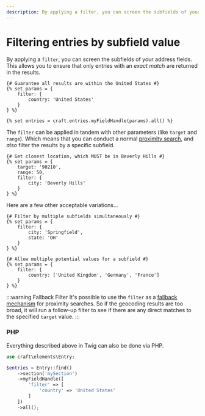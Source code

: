 ```yaml
---
description: By applying a filter, you can screen the subfields of your address fields. This ensures that only entries with an exact match are returned in the results.
---
```


# Filtering entries by subfield value

<update-message/>

By applying a `filter`, you can screen the subfields of your address fields. This allows you to ensure that only entries with an _exact match_ are returned in the results.

```twig
{# Guarantee all results are within the United States #}
{% set params = {
    filter: {
        country: 'United States'
    }
} %}

{% set entries = craft.entries.myFieldHandle(params).all() %}
```

The `filter` can be applied in tandem with other parameters (like `target` and `range`). Which means that you can conduct a normal [proximity search](/sorting-entries-by-closest-locations/), and _also_ filter the results by a specific subfield.

```twig
{# Get closest location, which MUST be in Beverly Hills #}
{% set params = {
    target: '90210',
    range: 50,
    filter: {
        city: 'Beverly Hills'
    }
} %}
```

Here are a few other acceptable variations...

```twig
{# Filter by multiple subfields simultaneously #}
{% set params = {
    filter: {
        city: 'Springfield',
        state: 'OH'
    }
} %}

{# Allow multiple potential values for a subfield #}
{% set params = {
    filter: {
        country: ['United Kingdom', 'Germany', 'France']
    }
} %}
```

:::warning Fallback Filter
It's possible to use the `filter` as a [fallback mechanism](/using-a-filter-fallback-in-proximity-searches/) for proximity searches. So if the geocoding results are too broad, it will run a follow-up filter to see if there are any direct matches to the specified `target` value.
:::

### PHP

Everything described above in Twig can also be done via PHP.

```php
use craft\elements\Entry;

$entries = Entry::find()
    ->section('mySection')
    ->myFieldHandle([
        'filter' => [
            'country' => 'United States'
        ]
    ])
    ->all();
```
